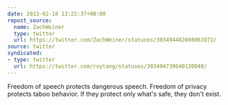 ```yaml
---
date: 2013-02-18 13:22:37+00:00
repost_source:
  name: ZachWeiner
  type: twitter
  url: https://twitter.com/ZachWeiner/statuses/303494482698063872/
source: twitter
syndicated:
- type: twitter
  url: https://twitter.com/roytang/statuses/303494730640130048/
---
```


Freedom of speech protects dangerous speech. Freedom of privacy protects taboo behavior. If they protect only what's safe, they don't exist.